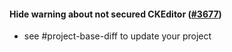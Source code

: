 #### Hide warning about not secured CKEditor ([#3677](https://github.com/shopsys/shopsys/pull/3677))

- see #project-base-diff to update your project
